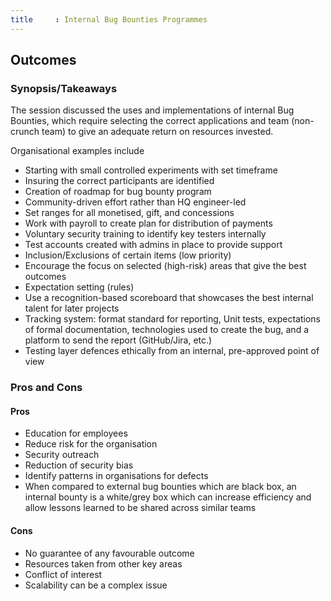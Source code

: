 ```yaml
---
title	  : Internal Bug Bounties Programmes
---
```



## Outcomes

### Synopsis/Takeaways

The session discussed the uses and implementations of internal Bug Bounties, which require selecting the correct applications and team (non-crunch team) to give an adequate return on resources invested. 

Organisational examples include
 - Starting with small controlled experiments with set timeframe
 - Insuring the correct participants are identified
 - Creation of roadmap for bug bounty program
 - Community-driven effort rather than HQ engineer-led
 - Set ranges for all monetised, gift, and concessions
 - Work with payroll to create plan for distribution of payments
 - Voluntary security training to identify key testers internally
 - Test accounts created with admins in place to provide support 
 - Inclusion/Exclusions of certain items (low priority) 
 - Encourage the focus on selected (high-risk) areas that give the best outcomes
 - Expectation setting (rules)
 - Use a recognition-based scoreboard that showcases the best internal talent for later projects
 - Tracking system: format standard for reporting, Unit tests, expectations of formal documentation, technologies used to create the bug, and a platform to send the report (GitHub/Jira, etc.)
 - Testing layer defences ethically from an internal, pre-approved point of view

### Pros and Cons

#### Pros

- Education for employees 
- Reduce risk for the organisation
- Security outreach
- Reduction of security bias
- Identify patterns in organisations for defects 
- When compared to external bug bounties which are black box, an internal bounty is a white/grey box which can increase efficiency and allow lessons learned to be shared across similar teams

#### Cons

- No guarantee of any favourable outcome
- Resources taken from other key areas 
- Conflict of interest
- Scalability can be a complex issue
